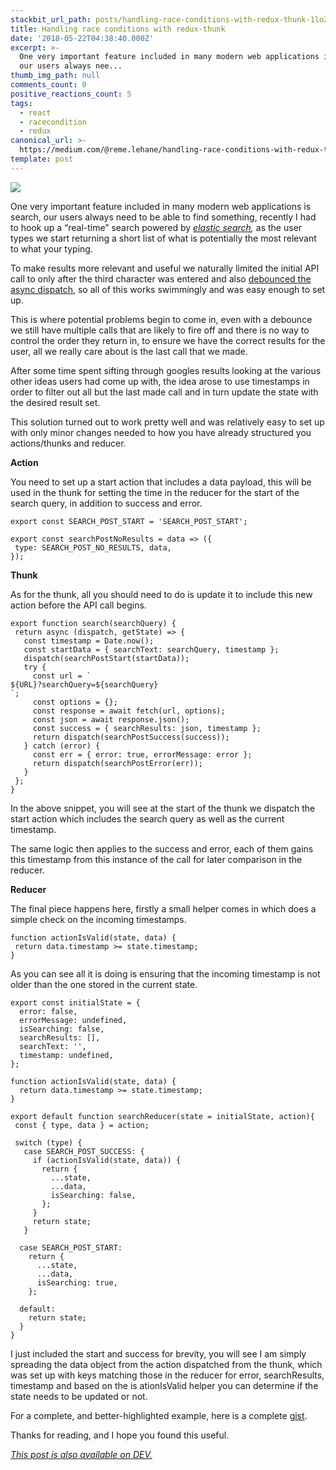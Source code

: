 ```yaml
---
stackbit_url_path: posts/handling-race-conditions-with-redux-thunk-1lo2
title: Handling race conditions with redux-thunk
date: '2018-05-22T04:38:40.000Z'
excerpt: >-
  One very important feature included in many modern web applications is search,
  our users always nee...
thumb_img_path: null
comments_count: 0
positive_reactions_count: 5
tags:
  - react
  - racecondition
  - redux
canonical_url: >-
  https://medium.com/@reme.lehane/handling-race-conditions-with-redux-thunk-c348a7a5a839
template: post
---
```



![](https://cdn-images-1.medium.com/max/500/1*vuRVtzCDBnbF_YINN6uKRg.png)

One very important feature included in many modern web applications is search, our users always need to be able to find something, recently I had to hook up a “real-time” search powered by [_elastic search_](https://www.elastic.co)_,_ as the user types we start returning a short list of what is potentially the most relevant to what your typing.

To make results more relevant and useful we naturally limited the initial API call to only after the third character was entered and also [debounced the async dispatch](https://github.com/RemeJuan/debounce-redux-dispatch), so all of this works swimmingly and was easy enough to set up.

This is where potential problems begin to come in, even with a debounce we still have multiple calls that are likely to fire off and there is no way to control the order they return in, to ensure we have the correct results for the user, all we really care about is the last call that we made.

After some time spent sifting through googles results looking at the various other ideas users had come up with, the idea arose to use timestamps in order to filter out all but the last made call and in turn update the state with the desired result set.

This solution turned out to work pretty well and was relatively easy to set up with only minor changes needed to how you have already structured you actions/thunks and reducer.

**Action**

You need to set up a start action that includes a data payload, this will be used in the thunk for setting the time in the reducer for the start of the search query, in addition to success and error.


```
export const SEARCH_POST_START = 'SEARCH_POST_START';

export const searchPostNoResults = data => ({
 type: SEARCH_POST_NO_RESULTS, data,
});
```


**Thunk**

As for the thunk, all you should need to do is update it to include this new action before the API call begins.


```
export function search(searchQuery) {
 return async (dispatch, getState) => {
   const timestamp = Date.now();
   const startData = { searchText: searchQuery, timestamp };
   dispatch(searchPostStart(startData));
   try {
     const url = `
${URL}?searchQuery=${searchQuery}
`;
     const options = {};
     const response = await fetch(url, options);
     const json = await response.json();
     const success = { searchResults: json, timestamp };
     return dispatch(searchPostSuccess(success));
   } catch (error) {
     const err = { error: true, errorMessage: error };
     return dispatch(searchPostError(err));
   }
 };
}
```


In the above snippet, you will see at the start of the thunk we dispatch the start action which includes the search query as well as the current timestamp.

The same logic then applies to the success and error, each of them gains this timestamp from this instance of the call for later comparison in the reducer.

**Reducer**

The final piece happens here, firstly a small helper comes in which does a simple check on the incoming timestamps.


```
function actionIsValid(state, data) {
 return data.timestamp >= state.timestamp;
}
```


As you can see all it is doing is ensuring that the incoming timestamp is not older than the one stored in the current state.


```
export const initialState = {
  error: false,
  errorMessage: undefined,
  isSearching: false,
  searchResults: [],
  searchText: '',
  timestamp: undefined,
};

function actionIsValid(state, data) {
  return data.timestamp >= state.timestamp;
}

export default function searchReducer(state = initialState, action){
 const { type, data } = action;

 switch (type) {
   case SEARCH_POST_SUCCESS: {
     if (actionIsValid(state, data)) {
       return {
         ...state,
         ...data,
         isSearching: false,
       };
     }
     return state;
   }

  case SEARCH_POST_START:
    return {
      ...state,
      ...data,
      isSearching: true,
    };

  default:
    return state;
  }
}
```


I just included the start and success for brevity, you will see I am simply spreading the data object from the action dispatched from the thunk, which was set up with keys matching those in the reducer for error, searchResults, timestamp and based on the is ationIsValid helper you can determine if the state needs to be updated or not.

For a complete, and better-highlighted example, here is a complete [gist](https://gist.github.com/RemeJuan/540800f3d600e95c18f6dad183f4382e).

Thanks for reading, and I hope you found this useful.

*[This post is also available on DEV.](https://dev.to/remejuan/handling-race-conditions-with-redux-thunk-1lo2)*


<script>
const parent = document.getElementsByTagName('head')[0];
const script = document.createElement('script');
script.type = 'text/javascript';
script.src = 'https://cdnjs.cloudflare.com/ajax/libs/iframe-resizer/4.1.1/iframeResizer.min.js';
script.charset = 'utf-8';
script.onload = function() {
    window.iFrameResize({}, '.liquidTag');
};
parent.appendChild(script);
</script>    
